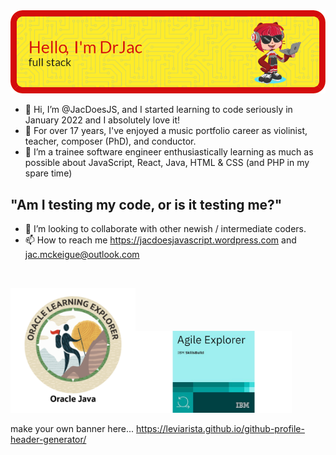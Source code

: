 <img src="header-j.png" alt="Alt text" title="Header saying Hi I'm Dr Jac, Software Engineer, with a picture of a cartoon cat holding a laptop">

- 👋 Hi, I’m @JacDoesJS, and I started learning to code seriously in January 2022 and I absolutely love it!
- 👀 For over 17 years, I've enjoyed a music portfolio career as violinist, teacher, composer (PhD), and conductor.
- 🌱 I’m a trainee software engineer enthusiastically learning as much as possible about JavaScript, React, Java, HTML & CSS (and PHP in my spare time)


##              "Am I testing my code, or is it testing me?"

- 💞️ I’m looking to collaborate with other newish / intermediate coders.
- 📫 How to reach me https://jacdoesjavascript.wordpress.com  and jac.mckeigue@outlook.com
<br>

<img src="explorer.png" width=200><img src="Agileexp.jpg" width=250>


make your own banner here...
https://leviarista.github.io/github-profile-header-generator/
<!---
JacDoesJS/JacDoesJS is a ✨ special ✨ repository because its `README.md` (this file) appears on your GitHub profile.
You can click the Preview link to take a look at your changes.
--->
